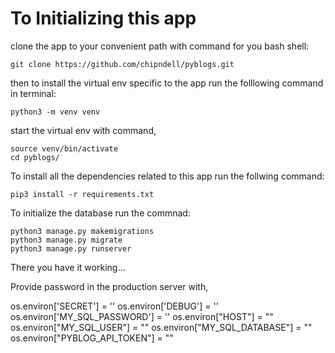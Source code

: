 # To Initializing this app

clone the app to your convenient path with command for you bash shell:

```
git clone https://github.com/chipndell/pyblogs.git
```

then to install the virtual env specific to the app run the folllowing command in terminal:

```
python3 -m venv venv
```

start the virtual env with command,

```
source venv/bin/activate
cd pyblogs/
```

To install all the dependencies related to this app run the follwing command:

```
pip3 install -r requirements.txt
```

To initialize the database run the commnad:

```
python3 manage.py makemigrations
python3 manage.py migrate
python3 manage.py runserver
```

There you have it working...


Provide password in the production server with,

os.environ['SECRET'] = ''
os.environ['DEBUG'] = ''
os.environ['MY_SQL_PASSWORD'] = ''
os.environ["HOST"] = ""
os.environ["MY_SQL_USER"] = ""
os.environ["MY_SQL_DATABASE"] = ""
os.environ["PYBLOG_API_TOKEN"] = ""
